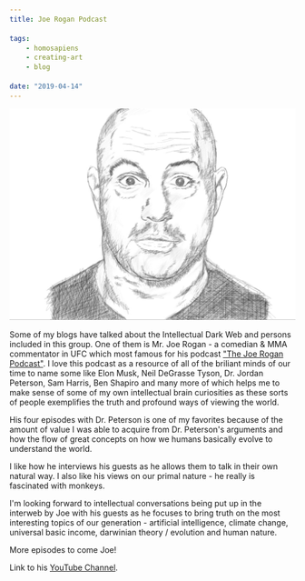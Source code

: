 ```yaml
---
title: Joe Rogan Podcast

tags:
    - homosapiens
    - creating-art
    - blog	

date: "2019-04-14"
---
```

![joerogan](joerogan.jpg)

Some of my blogs have talked about the Intellectual Dark Web and persons included in this group.
One of them is Mr. Joe Rogan - a comedian & MMA commentator in UFC which most famous for his podcast ["The Joe Rogan Podcast"](https://podcasts.joerogan.net). I love this podcast as a resource of all of the briliant minds of our time to name some like Elon Musk, Neil DeGrasse Tyson, Dr. Jordan Peterson, Sam Harris, Ben Shapiro and many more of which helps me to make sense of some of my own intellectual brain curiosities as these sorts of people exemplifies the truth and profound ways of viewing the world. 

His four episodes with Dr. Peterson is one of my favorites because of the amount of value I was able to acquire from Dr. Peterson's arguments and how the flow of great concepts on how we humans basically evolve to understand the world. 

I like how he interviews his guests as he allows them to talk in their own natural way. I also like his views on our primal nature - he really is fascinated with monkeys. 

I'm looking forward to intellectual conversations being put up in the interweb by Joe with his guests as he focuses to bring truth on the most interesting topics of our generation - artificial intelligence, climate change, universal basic income, darwinian theory / evolution and human nature. 

More episodes to come Joe! 

Link to his [YouTube Channel](https://www.youtube.com/user/PowerfulJRE).